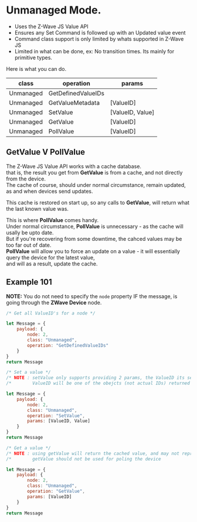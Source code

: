 # Unmanaged Mode.  
  
 - Uses the Z-Wave JS Value API
 - Ensures any Set Command is followed up with an Updated value event
 - Command class support is only limited by whats supported in Z-Wave JS
 - Limited in what can be done, ex: No transition times. Its mainly for primitive types.

Here is what you can do.

| class                     | operation                           | params                                                |
| ------------------------- | ----------------------------------- | ----------------------------------------------------- |
| Unmanaged                 | GetDefinedValueIDs                  |                                                       | 
| Unmanaged                 | GetValueMetadata                    | [ValueID]                                             |  
| Unmanaged                 | SetValue                            | [ValueID, Value]                                      |
| Unmanaged                 | GetValue                            | [ValueID]                                             |  
| Unmanaged                 | PollValue                           | [ValueID]                                             |  

## GetValue V PollValue
The Z-Wave JS Value API works with a cache database.  
that is, the result you get from **GetValue** is from a cache, and not directly from the device.  
The cache of course, should under normal circumstance, remain updated, as and when devices send updates.

This cache is restored on start up, so any calls to **GetValue**, will return what the last known value was.  

This is where **PollValue** comes handy.  
Under normal circumstance, **PollValue** is unnecessary - as the cache will usally be upto date.  
But if you're recovering from some downtime, the cahced values may be too far out of date.  
**PollValue** will allow you to force an update on a value - it will essentially query the device for the latest value,  
and will as a result, update the cache.

## Example 101  
**NOTE:** You do not need to specify the ```node``` property IF the message, is going through the **ZWave Device** node.  

```javascript
/* Get all ValueID's for a node */

let Message = {
    payload: {
        node: 2,
        class: "Unmanaged",
        operation: "GetDefinedValueIDs"
    }
}
return Message
```

```javascript
/* Set a value */
/* NOTE : setValue only supports providing 2 params, the ValueID its self, and the value to set. */
/*        ValueID will be one of the obejcts (not actual IDs) returned from GetDefinedValueIDs                   */

let Message = {
    payload: {
        node: 2,
        class: "Unmanaged",
        operation: "SetValue",
        params: [ValueID, Value]
    }
}
return Message
```

```javascript
/* Get a value */
/* NOTE : using getValue will return the cached value, and may not represent the current value. */
/*        getValue should not be used for poling the device                                     */

let Message = {
    payload: {
        node: 2,
        class: "Unmanaged",
        operation: "GetValue",
        params: [ValueID]
    }
}
return Message
```